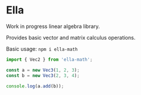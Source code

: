 # Ella

Work in progress linear algebra library.

Provides basic vector and matrix calculus operations.

Basic usage: `npm i ella-math`

```js
import { Vec2 } from 'ella-math';

const a = new Vec3(1, 2, 3);
const b = new Vec3(2, 3, 4);

console.log(a.add(b));
```
